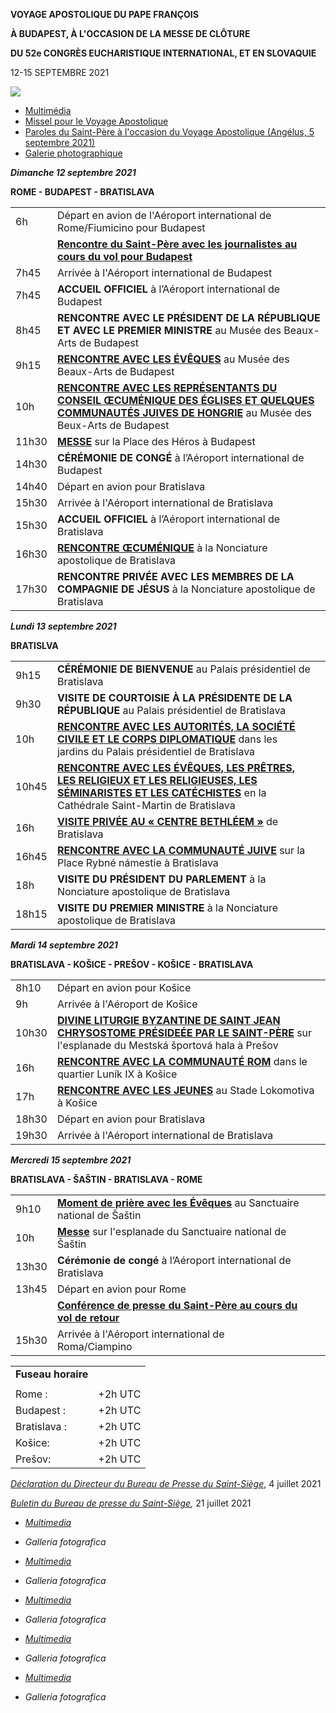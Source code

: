 **VOYAGE APOSTOLIQUE DU PAPE FRANÇOIS**

**À BUDAPEST, À L'OCCASION DE LA MESSE DE CLÔTURE**

**DU 52e CONGRÈS EUCHARISTIQUE INTERNATIONAL, ET EN SLOVAQUIE**

12-15 SEPTEMBRE 2021

![](/content/dam/francesco/images/travels/2021/budapest-slovacchia2021/logo_slovacchia2021_sk.jpg)

- [Multimédia](https://www.vatican.va/content/francesco/fr/events/event.dir.html/content/vaticanevents/fr/2021/9/12/viaggio-budapest-slovacchia.html)
- [Missel pour le Voyage Apostolique](https://www.vatican.va/news_services/liturgy/libretti/2021/20210912-15_messale_budapest-slovacchia.pdf)
- [Paroles du Saint-Père à l'occasion du Voyage Apostolique (Angélus, 5 septembre 2021)](https://www.vatican.va/content/francesco/fr/angelus/2021/documents/papa-francesco_angelus_20210905.html#Dimanche_pochain)
- [Galerie photographique](http://www.photogallery.va/content/photogallery/fr/eventi/budapest-slovacchia2021.html)

***Dimanche 12 septembre 2021***

**ROME - BUDAPEST - BRATISLAVA**

|     |     |
| --- | --- |
| 6h | Départ en avion de l'Aéroport international de Rome/Fiumicino pour Budapest |
|  | **[Rencontre du Saint-Père avec les journalistes au cours du vol pour Budapest](https://www.vatican.va/content/francesco/fr/events/event.dir.html/content/vaticanevents/fr/2021/9/12/budapest-voloandata.html)** |
| 7h45 | Arrivée à l'Aéroport international de Budapest |
| 7h45 | **ACCUEIL OFFICIEL** à l’Aéroport international de Budapest |
| 8h45 | **RENCONTRE AVEC LE PRÉSIDENT DE LA RÉPUBLIQUE ET AVEC LE PREMIER MINISTRE** au Musée des Beaux-Arts de Budapest |
| 9h15 | **[RENCONTRE AVEC LES ÉVÊQUES](https://www.vatican.va/content/francesco/fr/events/event.dir.html/content/vaticanevents/fr/2021/9/12/budapest-vescovi.html)** au Musée des Beaux-Arts de Budapest |
| 10h | **[RENCONTRE AVEC LES REPRÉSENTANTS DU CONSEIL ŒCUMÉNIQUE DES ÉGLISES ET QUELQUES COMMUNAUTÉS JUIVES DE HONGRIE](https://www.vatican.va/content/francesco/fr/events/event.dir.html/content/vaticanevents/fr/2021/9/12/budapest-consiglioecumenico.html)** au Musée des Beux-Arts de Budapest |
| 11h30 | **[MESSE](https://www.vatican.va/content/francesco/fr/events/event.dir.html/content/vaticanevents/fr/2021/9/12/omelia-budapest.html)** sur la Place des Héros à Budapest |
| 14h30 | **CÉRÉMONIE DE CONGÉ** à l’Aéroport international de Budapest |
| 14h40 | Départ en avion pour Bratislava |
| 15h30 | Arrivée à l'Aéroport international de Bratislava |
| 15h30 | **ACCUEIL OFFICIEL** à l’Aéroport international de Bratislava |
| 16h30 | **[RENCONTRE ŒCUMÉNIQUE](https://www.vatican.va/content/francesco/fr/events/event.dir.html/content/vaticanevents/fr/2021/9/12/bratislava-incontroecumenico.html)** à la Nonciature apostolique de Bratislava |
| 17h30 | **RENCONTRE PRIVÉE AVEC LES MEMBRES DE LA COMPAGNIE DE JÉSUS** à la Nonciature apostolique de Bratislava |

***Lundi 13 septembre 2021***

**BRATISLVA**

|     |     |     |
| --- | --- | --- |
| 9h15 | **CÉRÉMONIE DE BIENVENUE** au Palais présidentiel de Bratislava |  |
| 9h30 | **VISITE DE COURTOISIE À LA PRÉSIDENTE DE LA RÉPUBLIQUE** au Palais présidentiel de Bratislava |  |
| 10h | **[RENCONTRE AVEC LES AUTORITÉS, LA SOCIÉTÉ CIVILE ET LE CORPS DIPLOMATIQUE](https://www.vatican.va/content/francesco/fr/events/event.dir.html/content/vaticanevents/fr/2021/9/13/bratislava-autorita.html)** dans les jardins du Palais présidentiel de Bratislava |  |
| 10h45 | **[RENCONTRE AVEC LES ÉVÊQUES, LES PRÊTRES, LES RELIGIEUX ET LES RELIGIEUSES, LES SÉMINARISTES ET LES CATÉCHISTES](https://www.vatican.va/content/francesco/fr/events/event.dir.html/content/vaticanevents/fr/2021/9/13/bratislava-religiosi.html)** en la Cathédrale Saint-Martin de Bratislava |  |
| 16h | **[VISITE PRIVÉE AU « CENTRE BETHLÉEM »](https://www.vatican.va/content/francesco/fr/events/event.dir.html/content/vaticanevents/fr/2021/9/13/bratislava-centrobetlemme.html)** de Bratislava |  |
| 16h45 | **[RENCONTRE AVEC LA COMMUNAUTÉ JUIVE](https://www.vatican.va/content/francesco/fr/events/event.dir.html/content/vaticanevents/fr/2021/9/13/bratislava-comunitaebraica.html)** sur la Place Rybné námestie à Bratislava |  |
| 18h | **VISITE DU PRÉSIDENT DU PARLEMENT** à la Nonciature apostolique de Bratislava |  |
| 18h15 | **VISITE DU PREMIER MINISTRE** à la Nonciature apostolique de Bratislava |  |

***Mardi 14 septembre 2021***

**BRATISLAVA - KOŠICE - PREŠOV - KOŠICE - BRATISLAVA**

|     |     |
| --- | --- |
| 8h10 | Départ en avion pour Košice |
| 9h | Arrivée à l'Aéroport de Košice |
| 10h30 | **[DIVINE LITURGIE BYZANTINE DE SAINT JEAN CHRYSOSTOME PRÉSIDEÉE PAR LE SAINT-PÈRE](https://www.vatican.va/content/francesco/fr/events/event.dir.html/content/vaticanevents/fr/2021/9/14/omelia-presov.html)** sur l'esplanade du Mestská športová hala à Prešov |
| 16h | **[RENCONTRE AVEC LA COMMUNAUTÉ ROM](https://www.vatican.va/content/francesco/fr/events/event.dir.html/content/vaticanevents/fr/2021/9/14/kosice-rom.html)** dans le quartier Luník IX à Košice |
| 17h | **[RENCONTRE AVEC LES JEUNES](https://www.vatican.va/content/francesco/fr/events/event.dir.html/content/vaticanevents/fr/2021/9/14/kosice-giovani.html)** au Stade Lokomotiva à Košice |
| 18h30 | Départ en avion pour Bratislava |
| 19h30 | Arrivée à l'Aéroport international de Bratislava |

***Mercredi 15 septembre 2021***

**BRATISLAVA - ŠAŠTIN - BRATISLAVA - ROME**

|     |     |     |     |
| --- | --- | --- | --- |
| 9h10 | **[Moment de prière avec les Évêques](https://www.vatican.va/content/francesco/fr/events/event.dir.html/content/vaticanevents/fr/2021/9/15/preghieraaffidamento-slovacchia.html)** au Sanctuaire national de Šaštin |  |  |
| 10h | **[Messe](https://www.vatican.va/content/francesco/fr/events/event.dir.html/content/vaticanevents/fr/2021/9/15/omelia-sastin.html)** sur l'esplanade du Sanctuaire national de Šaštin |  |  |
| 13h30 | **Cérémonie de congé** à l’Aéroport international de Bratislava |  |  |
| 13h45 | Départ en avion pour Rome |  |  |
|  | **[Conférence de presse du Saint-Père au cours du vol de retour](https://www.vatican.va/content/francesco/fr/events/event.dir.html/content/vaticanevents/fr/2021/9/15/bratislava-volo-ritorno.html)** |  |  |
| 15h30 | Arrivée à l'Aéroport international de Roma/Ciampino |  |  |

|     |     |
| --- | --- |
| **Fuseau horaire** |
|  |  |
| Rome : | +2h UTC |
| Budapest : | +2h UTC |
| Bratislava : | +2h UTC |
| Košice: | +2h UTC |
| Prešov: | +2h UTC |

[*Déclaration du Directeur du Bureau de Presse du Saint-Siège*](https://press.vatican.va/content/salastampa/it/bollettino/pubblico/2021/07/04/0440/00973.html), 4 juillet 2021

*[Buletin du Bureau de presse du Saint-Siège](https://press.vatican.va/content/salastampa/it/bollettino/pubblico/2021/07/21/0474/01023.html),* 21 juillet 2021

- *[Multimedia](https://www.vatican.va/content/francesco/it/events/event.dir.html/content/vaticanevents/it/2021/9/12/viaggio-budapest-slovacchia.html)*
- *Galleria fotografica*

- *[Multimedia](https://www.vatican.va/content/francesco/it/events/event.dir.html/content/vaticanevents/it/2021/9/12/viaggio-budapest-slovacchia.html)*
- *Galleria fotografica*

- *[Multimedia](https://www.vatican.va/content/francesco/it/events/event.dir.html/content/vaticanevents/it/2021/9/12/viaggio-budapest-slovacchia.html)*
- *Galleria fotografica*

- *[Multimedia](https://www.vatican.va/content/francesco/it/events/event.dir.html/content/vaticanevents/it/2021/9/12/viaggio-budapest-slovacchia.html)*
- *Galleria fotografica*

- *[Multimedia](https://www.vatican.va/content/francesco/it/events/event.dir.html/content/vaticanevents/it/2021/9/12/viaggio-budapest-slovacchia.html)*
- *Galleria fotografica*